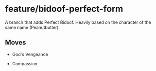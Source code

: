 # feature/bidoof-perfect-form

A branch that adds Perfect Bidoof. Heavily based on the character of the same name (Peanutbutter).

## Moves

- God's Vengeance

- Compassion
